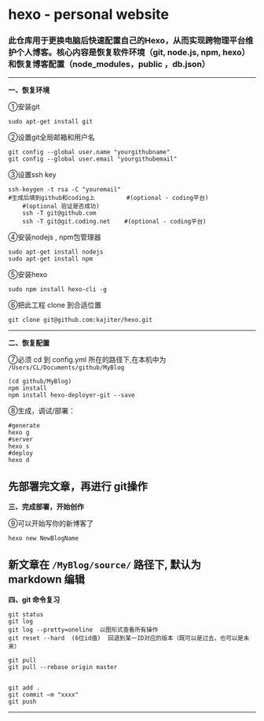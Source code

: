 # hexo - personal website
### 此仓库用于更换电脑后快速配置自己的Hexo，从而实现跨物理平台维护个人博客。核心内容是恢复软件环境（git, node.js, npm, hexo）和恢复博客配置（node_modules，public ，db.json）
---

**一、恢复环境**

①安装git
```
sudo apt-get install git
```

②设置git全局邮箱和用户名
```
git config --global user.name "yourgithubname"
git config --global user.email "yourgithubemail"
```

③设置ssh key
```
ssh-keygen -t rsa -C "youremail"
#生成后填到github和coding上         #(optional - coding平台)
    #(optional 验证是否成功)
    ssh -T git@github.com
    ssh -T git@git.coding.net    #(optional - coding平台)
```
④安装nodejs , npm包管理器
```
sudo apt-get install nodejs
sudo apt-get install npm
```

⑤安装hexo
```
sudo npm install hexo-cli -g
```

⑥把此工程 clone 到合适位置
```
git clone git@github.com:kajiter/hexo.git
```
---
**二、恢复配置**

⑦必须 cd 到 config.yml 所在的路径下,在本机中为 ```/Users/CL/Documents/github/MyBlog```
```
(cd github/MyBlog)
npm install 
npm install hexo-deployer-git --save
```
⑧生成，调试/部署：
```
#generate
hexo g 
#server
hexo s
#deploy
hexo d
```
先部署完文章，再进行 git操作
---
**三、完成部署，开始创作**

⑨可以开始写你的新博客了
```
hexo new NewBlogName
```
新文章在 ```/MyBlog/source/``` 路径下, 默认为 markdown 编辑
---
**四、git 命令复习**

```
git status
git log
git log --pretty=oneline  以图形式查看所有操作
git reset --hard  (6位id值)  回退到某一ID对应的版本（既可以是过去，也可以是未来）

git pull
git pull --rebase origin master


git add .
git commit –m "xxxx"
git push 
```
---
